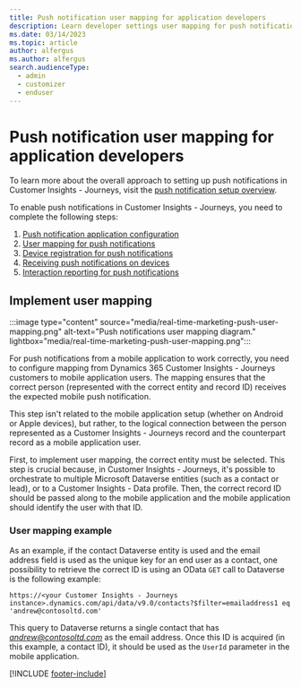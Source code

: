 ```yaml
---
title: Push notification user mapping for application developers
description: Learn developer settings user mapping for push notifications in Dynamics 365 Customer Insights - Journeys.
ms.date: 03/14/2023
ms.topic: article
author: alfergus
ms.author: alfergus
search.audienceType: 
  - admin
  - customizer
  - enduser
---
```


# Push notification user mapping for application developers

To learn more about the overall approach to setting up push notifications in Customer Insights - Journeys, visit the [push notification setup overview](real-time-marketing-push-setup-overview.md).

To enable push notifications in Customer Insights - Journeys, you need to complete the following steps:

1. [Push notification application configuration](real-time-marketing-push-notifications-setup.md)
1. [User mapping for push notifications](real-time-marketing-push-user-mapping.md)
1. [Device registration for push notifications](real-time-marketing-developer-push.md)
1. [Receiving push notifications on devices](real-time-marketing-developer-notifications.md)
1. [Interaction reporting for push notifications](real-time-marketing-developer-push-interactions.md)

## Implement user mapping

:::image type="content" source="media/real-time-marketing-push-user-mapping.png" alt-text="Push notifications user mapping diagram." lightbox="media/real-time-marketing-push-user-mapping.png":::

For push notifications from a mobile application to work correctly, you need to configure mapping from Dynamics 365 Customer Insights - Journeys customers to mobile application users. The mapping ensures that the correct person (represented with the correct entity and record ID) receives the expected mobile push notification.

This step isn't related to the mobile application setup (whether on Android or Apple devices), but rather, to the logical connection between the person represented as a Customer Insights - Journeys record and the counterpart record as a mobile application user.

First, to implement user mapping, the correct entity must be selected. This step is crucial because, in Customer Insights - Journeys, it's possible to orchestrate to multiple Microsoft Dataverse entities (such as a contact or lead), or to a Customer Insights - Data profile. Then, the correct record ID should be passed along to the mobile application and the mobile application should identify the user with that ID.

### User mapping example

As an example, if the contact Dataverse entity is used and the email address field is used as the unique key for an end user as a contact, one possibility to retrieve the correct ID is using an OData `GET` call to Dataverse is the following example:

```HTTP
https://<your Customer Insights - Journeys instance>.dynamics.com/api/data/v9.0/contacts?$filter=emailaddress1 eq 'andrew@contosoltd.com'
```

This query to Dataverse returns a single contact that has *andrew@contosoltd.com* as the email address. Once this ID is acquired (in this example, a contact ID), it should be used as the `UserId` parameter in the mobile application.

[!INCLUDE [footer-include](./includes/footer-banner.md)]